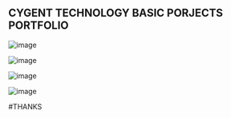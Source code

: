 ## CYGENT TECHNOLOGY BASIC PORJECTS PORTFOLIO 

![image](https://user-images.githubusercontent.com/38998710/222963351-55b4451e-82bc-45ca-838e-45bb68f22667.png)

![image](https://user-images.githubusercontent.com/38998710/222963374-2f62d332-bd17-452e-8fc3-c45966bc7b29.png)

![image](https://user-images.githubusercontent.com/38998710/222963383-53efd809-637b-411d-8a01-252580fba852.png)

![image](https://user-images.githubusercontent.com/38998710/222963392-a97745ac-036e-49bf-b405-2bad3bb7ab6c.png)


#THANKS
